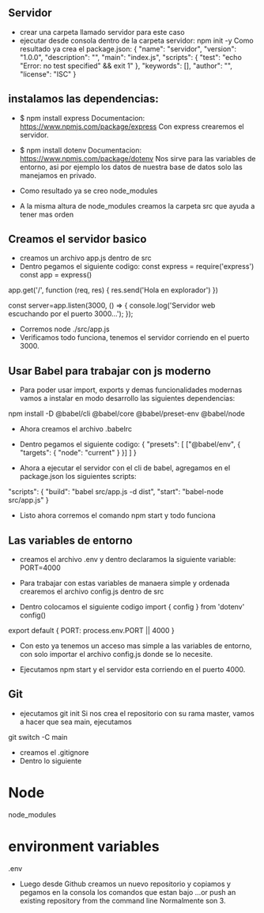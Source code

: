 ## Servidor 

- crear una carpeta llamado servidor para este caso
- ejecutar desde consola dentro de la carpeta servidor: npm init -y
Como resultado ya crea el package.json:
{
  "name": "servidor",
  "version": "1.0.0",
  "description": "",
  "main": "index.js",
  "scripts": {
    "test": "echo \"Error: no test specified\" && exit 1"
  },
  "keywords": [],
  "author": "",
  "license": "ISC"
}

## instalamos las dependencias:
- $ npm install express
Documentacion: https://www.npmjs.com/package/express
Con express crearemos el servidor.

- $ npm install dotenv
Documentacion: https://www.npmjs.com/package/dotenv
Nos sirve para las variables de entorno, asi por ejemplo los datos de nuestra base de datos solo las manejamos en privado.

- Como resultado ya se creo node_modules
- A la misma altura de node_modules creamos la carpeta src que ayuda a tener mas orden

## Creamos el servidor basico
- creamos un archivo app.js dentro de src
- Dentro pegamos el siguiente codigo:
const express = require('express')
const app = express()
 
app.get('/', function (req, res) {
  res.send('Hola en explorador')
})
 
const server=app.listen(3000, () => {
  console.log('Servidor web escuchando por el puerto 3000...');
});

- Corremos node ./src/app.js
- Verificamos todo funciona, tenemos el servidor corriendo en el puerto 3000.


## Usar Babel para trabajar con js moderno
- Para poder usar import, exports y demas funcionalidades modernas vamos a instalar en modo desarrollo las siguientes dependencias:

npm install -D @babel/cli @babel/core @babel/preset-env @babel/node

- Ahora creamos el archivo .babelrc
- Dentro pegamos el siguiente codigo:
{
  "presets": [
    ["@babel/env", {
      "targets": {
        "node": "current"
      }
    }]
  ]
}

- Ahora a ejecutar el servidor con el cli de babel, agregamos en el package.json los siguientes scripts:

"scripts": {
    "build": "babel src/app.js -d dist",
     "start": "babel-node src/app.js"
   }

- Listo ahora corremos el comando npm start y todo funciona

## Las variables de entorno

- creamos el archivo .env
y dentro declaramos la siguiente variable:
PORT=4000

- Para trabajar con estas variables de manaera simple y ordenada crearemos el archivo config.js dentro de src

- Dentro colocamos el siguiente codigo
import { config } from 'dotenv'
config()

export default {
  PORT: process.env.PORT || 4000
}

- Con esto ya tenemos un acceso mas simple a las variables de entorno, con solo importar el archivo config.js donde se lo necesite.

- Ejecutamos npm start y el servidor esta corriendo en el puerto 4000.

## Git

- ejecutamos git init
Si nos crea el repositorio con su rama master, vamos a hacer que sea main, ejecutamos

git switch -C main

- creamos el .gitignore 
- Dentro lo siguiente
# Node
node_modules

# environment variables
.env

- Luego desde Github creamos un nuevo repositorio
y copiamos y pegamos en la consola los comandos que estan bajo 
…or push an existing repository from the command line
Normalmente son 3.








